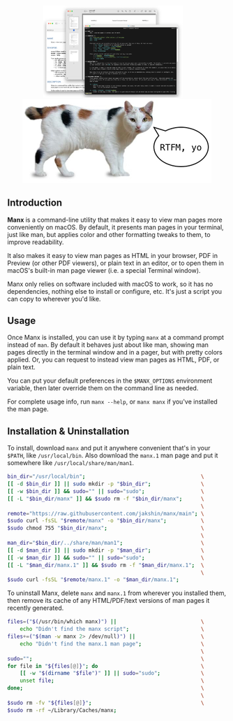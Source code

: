 <div align="center">
	<img width=320 alt="Screenshot" src="Manx_Screenshot.png">
    &nbsp;&nbsp;&nbsp;&nbsp;
	<img alt="A Manx cat says: RTFM, yo" src="Manx_RTFM.jpg">
</div>

## Introduction

**Manx** is a command-line utility that makes it easy to view man pages more conveniently on macOS.  By default, it presents man pages in your terminal, just like man, but applies color and other formatting tweaks to them, to improve readability.

It also makes it easy to view man pages as HTML in your browser, PDF in Preview (or other PDF viewers), or plain text in an editor, or to open them in macOS's built-in man page viewer (i.e. a special Terminal window).

Manx only relies on software included with macOS to work, so it has no dependencies, nothing else to install or configure, etc. It's just a script you can copy to wherever you'd like.

## Usage

Once Manx is installed, you can use it by typing `manx` at a command prompt instead of `man`. By default it behaves just about like man, showing man pages directly in the terminal window and in a pager, but with pretty colors applied. Or, you can request to instead view man pages as HTML, PDF, or plain text.

You can put your default preferences in the `$MANX_OPTIONS` environment variable, then later override them on the command line as needed.

For complete usage info, run `manx --help`, or `manx manx` if you've installed the man page.

## Installation & Uninstallation

To install, download `manx` and put it anywhere convenient that's in your `$PATH`, like `/usr/local/bin`.
Also download the `manx.1` man page and put it somewhere like `/usr/local/share/man/man1`.

```bash
bin_dir="/usr/local/bin";                                     \
[[ -d $bin_dir ]] || sudo mkdir -p "$bin_dir";                \
[[ -w $bin_dir ]] && sudo="" || sudo="sudo";                  \
[[ -L "$bin_dir/manx" ]] && $sudo rm -f "$bin_dir/manx";      \
                                                              \
remote="https://raw.githubusercontent.com/jakshin/manx/main"; \
$sudo curl -fsSL "$remote/manx" -o "$bin_dir/manx";           \
$sudo chmod 755 "$bin_dir/manx";                              \
                                                              \
man_dir="$bin_dir/../share/man/man1";                         \
[[ -d $man_dir ]] || sudo mkdir -p "$man_dir";                \
[[ -w $man_dir ]] && sudo="" || sudo="sudo";                  \
[[ -L "$man_dir/manx.1" ]] && $sudo rm -f "$man_dir/manx.1";  \
                                                              \
$sudo curl -fsSL "$remote/manx.1" -o "$man_dir/manx.1";
```

To uninstall Manx, delete `manx` and `manx.1` from wherever you installed them,
then remove its cache of any HTML/PDF/text versions of man pages it recently generated.

```bash
files=("$(/usr/bin/which manx)") ||                           \
    echo "Didn't find the manx script";                       \
files+=("$(man -w manx 2> /dev/null)") ||                     \
    echo "Didn't find the manx.1 man page";                   \
                                                              \
sudo="";                                                      \
for file in "${files[@]}"; do                                 \
    [[ -w "$(dirname "$file")" ]] || sudo="sudo";             \
    unset file;                                               \
done;                                                         \
                                                              \
$sudo rm -fv "${files[@]}";                                   \
$sudo rm -rf ~/Library/Caches/manx;
```
